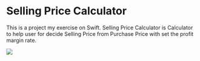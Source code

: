 # Selling Price Calculator
This is a project my exercise on Swift. Selling Price Calculator is Calculator to help user for decide Selling Price from Purchase Price with set the profit margin rate.

<img src="https://drive.google.com/file/d/1qgGAspSCczH69ZssV18mb35-tyLR49cX/view?usp=sharing">
